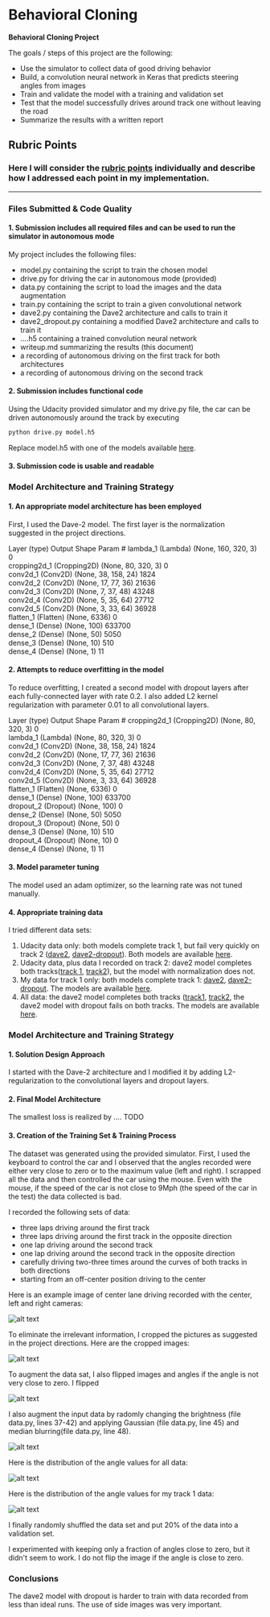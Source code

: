# **Behavioral Cloning** 

**Behavioral Cloning Project**

The goals / steps of this project are the following:
* Use the simulator to collect data of good driving behavior
* Build, a convolution neural network in Keras that predicts steering angles from images
* Train and validate the model with a training and validation set
* Test that the model successfully drives around track one without leaving the road
* Summarize the results with a written report


[//]: # (Image References)

[image1]: ./writeup/input_images.png "Original Images"
[image2]: ./writeup/cropped_images.png "Cropped Images"
[image3]: ./writeup/flipped_images.png "Flipped Images"
[image4]: ./writeup/augmented_images.png "Augmented Images"
[image5]: ./writeup/hist-all.png "Steering Angle Distribution"
[image6]: ./writeup/hist-track1.png "Steering Angle (track1 only)"

## Rubric Points
### Here I will consider the [rubric points](https://review.udacity.com/#!/rubrics/432/view) individually and describe how I addressed each point in my implementation.  

---
### Files Submitted & Code Quality

#### 1. Submission includes all required files and can be used to run the simulator in autonomous mode

My project includes the following files:
* model.py containing the script to train the chosen model
* drive.py for driving the car in autonomous mode (provided)
* data.py containing the script to load the images and the data augmentation
* train.py containing the script to train a given convolutional network
* dave2.py containing the Dave2 architecture and calls to train it
* dave2_dropout.py containing a modified Dave2 architecture and calls to train it
* ....h5 containing a trained convolution neural network 
* writeup.md summarizing the results (this document)
* a recording of autonomous driving on the first track for both architectures
* a recording of autonomous driving on the second track

#### 2. Submission includes functional code

Using the Udacity provided simulator and my drive.py file, the car can be driven autonomously around the track by executing 
```sh
python drive.py model.h5
```
Replace model.h5 with one of the models available [here](http://www.cs.virginia.edu/~ans5k/CarND-Behavioral-Cloning-P3).


#### 3. Submission code is usable and readable

### Model Architecture and Training Strategy

#### 1. An appropriate model architecture has been employed

First, I used the Dave-2 model. The first layer is the normalization suggested in the project directions.

Layer (type)                 Output Shape              Param # 
lambda_1 (Lambda)            (None, 160, 320, 3)       0         
cropping2d_1 (Cropping2D)    (None, 80, 320, 3)        0         
conv2d_1 (Conv2D)            (None, 38, 158, 24)       1824      
conv2d_2 (Conv2D)            (None, 17, 77, 36)        21636     
conv2d_3 (Conv2D)            (None, 7, 37, 48)         43248     
conv2d_4 (Conv2D)            (None, 5, 35, 64)         27712     
conv2d_5 (Conv2D)            (None, 3, 33, 64)         36928     
flatten_1 (Flatten)          (None, 6336)              0         
dense_1 (Dense)              (None, 100)               633700    
dense_2 (Dense)              (None, 50)                5050      
dense_3 (Dense)              (None, 10)                510       
dense_4 (Dense)              (None, 1)                 11        


#### 2. Attempts to reduce overfitting in the model

To reduce overfitting, I created a second model with dropout layers after each fully-connected layer with rate 0.2. I also added L2 kernel regularization with parameter 0.01 to all convolutional layers.

Layer (type)                 Output Shape              Param # 
cropping2d_1 (Cropping2D)    (None, 80, 320, 3)        0         
lambda_1 (Lambda)            (None, 80, 320, 3)        0         
conv2d_1 (Conv2D)            (None, 38, 158, 24)       1824      
conv2d_2 (Conv2D)            (None, 17, 77, 36)        21636     
conv2d_3 (Conv2D)            (None, 7, 37, 48)         43248     
conv2d_4 (Conv2D)            (None, 5, 35, 64)         27712     
conv2d_5 (Conv2D)            (None, 3, 33, 64)         36928     
flatten_1 (Flatten)          (None, 6336)              0         
dense_1 (Dense)              (None, 100)               633700    
dropout_2 (Dropout)          (None, 100)               0         
dense_2 (Dense)              (None, 50)                5050      
dropout_3 (Dropout)          (None, 50)                0         
dense_3 (Dense)              (None, 10)                510       
dropout_4 (Dropout)          (None, 10)                0         
dense_4 (Dense)              (None, 1)                 11        

#### 3. Model parameter tuning

The model used an adam optimizer, so the learning rate was not tuned manually.

#### 4. Appropriate training data

I tried different data sets:
1. Udacity data only: both models complete track 1, but fail very quickly on track 2 ([dave2](http://www.cs.virginia.edu/~ans5k/CarND-Behavioral-Cloning-P3/udacity_data_augmentation/dave2.mp4), [dave2-dropout](http://www.cs.virginia.edu/~ans5k/CarND-Behavioral-Cloning-P3/udacity_data_augmentation/dave2-droput.mp4)). Both models are available [here](http://www.cs.virginia.edu/~ans5k/CarND-Behavioral-Cloning-P3/udacity_data_augmentation/).
2. Udacity data, plus data I recorded on track 2: dave2 model completes both tracks([track 1](http://www.cs.virginia.edu/~ans5k/CarND-Behavioral-Cloning-P3/udacity_and_track_2/dave2_track1.mp4), [track2](http://www.cs.virginia.edu/~ans5k/CarND-Behavioral-Cloning-P3/udacity_and_track_2/dave2_track2.mp4)), but the model with normalization does not.
3. My data for track 1 only: both models complete track 1: [dave2](http://www.cs.virginia.edu/~ans5k/CarND-Behavioral-Cloning-P3/noras_data/dave2-track1.mp4), [dave2-dropout](http://www.cs.virginia.edu/~ans5k/CarND-Behavioral-Cloning-P3/noras_data/dave2-dropout_track1.mp4). The models are available [here](http://www.cs.virginia.edu/~ans5k/CarND-Behavioral-Cloning-P3/noras_data/).
4. All data: the dave2 model completes both tracks ([track1](http://www.cs.virginia.edu/~ans5k/CarND-Behavioral-Cloning-P3/noras_data/dave2-all-track1.mp4), [track2](http://www.cs.virginia.edu/~ans5k/CarND-Behavioral-Cloning-P3/noras_data/dave2-all-track2.mp4), the dave2 model with dropout fails on both tracks. The models are available [here](http://www.cs.virginia.edu/~ans5k/CarND-Behavioral-Cloning-P3/noras_data/).

### Model Architecture and Training Strategy

#### 1. Solution Design Approach

I started with the Dave-2 architecture and I modified it by adding L2-regularization to the convolutional layers and dropout layers. 

#### 2. Final Model Architecture

The smallest loss is realized by .... TODO

#### 3. Creation of the Training Set & Training Process

The dataset was generated using the provided simulator. First, I used the keyboard to control the car and I observed that the angles recorded were either very close to zero or to the maximum value (left and right). I scrapped all the data and then controlled the car using the mouse. Even with the mouse, if the speed of the car is not close to 9Mph (the speed of the car in the test) the data collected is bad. 

I recorded the following sets of data:
* three laps driving around the first track
* three laps driving around the first track in the opposite direction
* one lap driving around the second track
* one lap driving around the second track in the opposite direction
* carefully driving two-three times around the curves of both tracks in both directions
* starting from an off-center position driving to the center

Here is an example image of center lane driving recorded with the center, left and right cameras:

![alt text][image1]

To eliminate the irrelevant information, I cropped the pictures as suggested in the project directions. Here are the cropped images:

![alt text][image2]

To augment the data sat, I also flipped images and angles if the angle is not very close to zero. I flipped 

![alt text][image3]

I also augment the input data by radomly changing the brightness (file data.py, lines 37-42) and applying Gaussian (file data.py, line 45)  and median blurring(file data.py, line 48).

![alt text][image4]

Here is the distribution of the angle values for all data:

![alt text][image5]

Here is the distribution of the angle values for my track 1 data:

![alt text][image6]

I finally randomly shuffled the data set and put 20% of the data into a validation set. 

I experimented with keeping only a fraction of angles close to zero, but it didn't seem to work. I do not flip the image if the angle is close to zero.

### Conclusions

The dave2 model with dropout is harder to train with data recorded from less than ideal runs. The use of side images was very important. 

